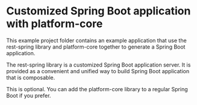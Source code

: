 # Customized Spring Boot application with platform-core

This example project folder contains an example application that use the rest-spring library and platform-core
together to generate a Spring Boot application.

The rest-spring library is a customized Spring Boot application server. It is provided as a convenient and unified
way to build Spring Boot application that is composable. 

This is optional. You can add the platform-core library to a regular Spring Boot if you prefer.
